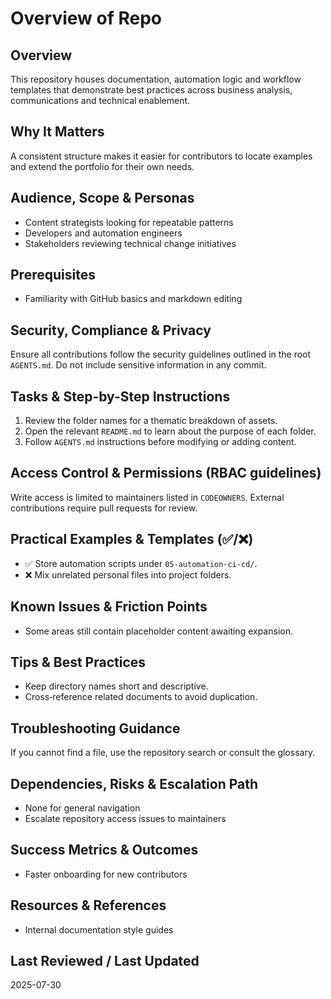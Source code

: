 # Overview of Repo

## Overview

This repository houses documentation, automation logic and workflow templates
that demonstrate best practices across business analysis, communications and
technical enablement.

## Why It Matters

A consistent structure makes it easier for contributors to locate examples and
extend the portfolio for their own needs.

## Audience, Scope & Personas

- Content strategists looking for repeatable patterns
- Developers and automation engineers
- Stakeholders reviewing technical change initiatives

## Prerequisites

- Familiarity with GitHub basics and markdown editing

## Security, Compliance & Privacy

Ensure all contributions follow the security guidelines outlined in the root
`AGENTS.md`. Do not include sensitive information in any commit.

## Tasks & Step-by-Step Instructions

1. Review the folder names for a thematic breakdown of assets.
2. Open the relevant `README.md` to learn about the purpose of each folder.
3. Follow `AGENTS.md` instructions before modifying or adding content.

## Access Control & Permissions (RBAC guidelines)

Write access is limited to maintainers listed in `CODEOWNERS`. External
contributions require pull requests for review.

## Practical Examples & Templates (✅/❌)

- ✅ Store automation scripts under `05-automation-ci-cd/`.
- ❌ Mix unrelated personal files into project folders.

## Known Issues & Friction Points

- Some areas still contain placeholder content awaiting expansion.

## Tips & Best Practices

- Keep directory names short and descriptive.
- Cross‑reference related documents to avoid duplication.

## Troubleshooting Guidance

If you cannot find a file, use the repository search or consult the glossary.

## Dependencies, Risks & Escalation Path

- None for general navigation
- Escalate repository access issues to maintainers

## Success Metrics & Outcomes

- Faster onboarding for new contributors

## Resources & References

- Internal documentation style guides

## Last Reviewed / Last Updated

2025-07-30
